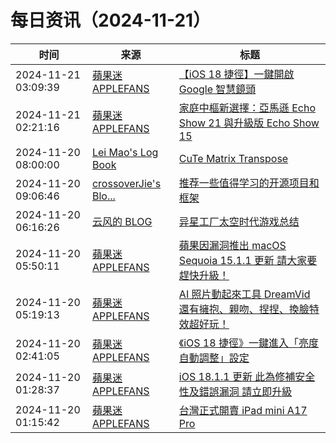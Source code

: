 ﻿# 每日资讯（2024-11-21）

|时间|来源|标题|
|---|---|---|
|2024-11-21 03:09:39|[蘋果迷 APPLEFANS](https://applefans.today/feed/)|[【iOS 18 捷徑】一鍵開啟 Google 智慧鏡頭](https://applefans.today/2024-11-ios-18-shortcuts-google-lens/)|
|2024-11-21 02:21:16|[蘋果迷 APPLEFANS](https://applefans.today/feed/)|[家庭中樞新選擇：亞馬遜 Echo Show 21 與升級版 Echo Show 15](https://applefans.today/2024-11-echo-show-21-amazon-smart-tv/)|
|2024-11-20 08:00:00|[Lei Mao's Log Book](https://leimao.github.io/atom.xml)|[CuTe Matrix Transpose](https://leimao.github.io/article/CuTe-Matrix-Transpose/)|
|2024-11-20 09:06:46|[crossoverJie's Blo...](https://crossoverjie.top/atom.xml)|[推荐一些值得学习的开源项目和框架](http://crossoverjie.top/2024/11/20/ob/%E6%8E%A8%E8%8D%90%E4%B8%80%E4%BA%9B%E5%80%BC%E5%BE%97%E5%AD%A6%E4%B9%A0%E7%9A%84%E5%BC%80%E6%BA%90%E9%A1%B9%E7%9B%AE%E5%92%8C%E6%A1%86%E6%9E%B6/)|
|2024-11-20 06:16:26|[云风的 BLOG](http://blog.codingnow.com/atom.xml)|[异星工厂太空时代游戏总结](https://blog.codingnow.com/2024/11/factorio_spaceage.html)|
|2024-11-20 05:50:11|[蘋果迷 APPLEFANS](https://applefans.today/feed/)|[蘋果因漏洞推出 macOS Sequoia 15.1.1 更新 請大家要趕快升級！](https://applefans.today/macos-sequoia-15-1-1/)|
|2024-11-20 05:19:13|[蘋果迷 APPLEFANS](https://applefans.today/feed/)|[AI 照片動起來工具 DreamVid 還有擁抱、親吻、捏捏、換臉特效超好玩！](https://applefans.today/2024-11-dreamvid-ai-animate-picture/)|
|2024-11-20 02:41:05|[蘋果迷 APPLEFANS](https://applefans.today/feed/)|[《iOS 18 捷徑》一鍵進入「亮度自動調整」設定](https://applefans.today/2024-11-ios-18-shortcuts-display-auto-brightness/)|
|2024-11-20 01:28:37|[蘋果迷 APPLEFANS](https://applefans.today/feed/)|[iOS 18.1.1 更新 此為修補安全性及錯誤漏洞 請立即升級](https://applefans.today/ios-18-1-1/)|
|2024-11-20 01:15:42|[蘋果迷 APPLEFANS](https://applefans.today/feed/)|[台灣正式開賣 iPad mini A17 Pro](https://applefans.today/2024-12-tw-launch-ipad-mini-a17-pro/)|
